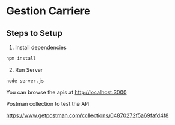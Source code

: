 # Gestion Carriere


## Steps to Setup

1. Install dependencies

```bash
npm install
```

2. Run Server

```bash
node server.js
```

You can browse the apis at <http://localhost:3000>

Postman collection to test the API

https://www.getpostman.com/collections/04870272f5a69fafd4f8